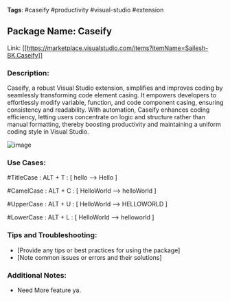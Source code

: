 **Tags**: #caseify #productivity #visual-studio #extension
## Package Name: Caseify

Link:  [[https://marketplace.visualstudio.com/items?itemName=Sailesh-BK.Caseify]]
### Description:
Caseify, a robust Visual Studio extension, simplifies and improves coding by seamlessly transforming code element casing. It empowers developers to effortlessly modify variable, function, and code component casing, ensuring consistency and readability. With automation, Caseify enhances coding efficiency, letting users concentrate on logic and structure rather than manual formatting, thereby boosting productivity and maintaining a uniform coding style in Visual Studio.

![image](https://github.com/SaileshBK/Caseify/assets/101400043/00779e40-9036-4d53-8ed7-c886b881fbd9)

### Use Cases:

#TitleCase : ALT + T : [ hello --> Hello ]

#CamelCase : ALT + C : [ HelloWorld --> helloWorld ]

#UpperCase : ALT + U : [ HelloWorld --> HELLOWORLD ]

#LowerCase : ALT + L : [ HelloWorld --> helloworld ]

### Tips and Troubleshooting:
- [Provide any tips or best practices for using the package]
- [Note common issues or errors and their solutions]

### Additional Notes:
- Need More feature ya.
